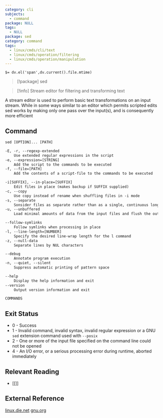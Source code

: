 ```yaml
---
category: cli
subjects:
  - command
package: NULL
tags:
  - NULL
package: sed
category: command
tags:
  - linux/cmds/cli/text
  - linux/cmds/operation/filtering
  - linux/cmds/operation/manipulation
---
```


`$= dv.el('span',dv.current().file.mtime)`
> [!package] sed

> [!info] Stream editor for filtering and transforming text

A stream editor is used to perform basic text transformations on an input stream. While in some ways similar to an editor which permits scripted edits sed works by making only one pass over the input(s), and is consequently more efficient

## Command
```txt
sed [OPTION]... [PATH]

-E, -r, --regexp-extended
	Use extended regular expressions in the script
-e, --expression=[STRING]
	Add the script to the commands to be executed
-f, --file=[PATH]
	Add the contents of a script-file to the commands to be executed

-i[SUFFIX], --in-place=[SUFFIX]
	Edit files in place (makes backup if SUFFIX supplied)
-c, --copy
	Use copy instead of rename when shuffling files in -i mode
-s, --separate
	Sonsider files as separate rather than as a single, continuous long stream
-u, --unbuffered
	Load minimal amounts of data from the input files and flush the output buffers more often

--follow-symlinks
	Follow symlinks when processing in place
-l, --line-length=[NUMBER]
	Specify the desired line-wrap length for the l command
-z, --null-data
	Separate lines by NUL characters

--debug
	Annotate program execution
-n, --quiet, --silent
	Suppress automatic printing of pattern space

--help
	Display the help information and exit 
--version
	Output version information and exit

COMMANDS


```

## Exit Status
- 0 - Success
- 1 - Invalid command, invalid syntax, invalid regular expression or a GNU ``sed`` extension command used with ``--posix``
- 2 - One or more of the input file specified on the command line could not be opened
- 4 - An I/O error, or a serious processing error during runtime, aborted immediately

## Relevant Reading
- [[]]

## External Reference
[linux.die.net](https://linux.die.net/man/1/sed)
[gnu.org](https://www.gnu.org/software/sed/manual/sed.html)

